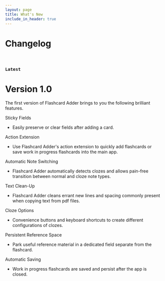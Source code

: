 ```yaml
---
layout: page
title: What's New
include_in_header: true
---
```


# Changelog
<br>

### `Latest`
# **Version 1.0**
The first version of Flashcard Adder brings to you the following brilliant features. 

Sticky Fields

* Easily preserve or clear fields after adding a card.

Action Extension

* Use Flashcard Adder's action extension to quickly add flashcards or save work in progress flashcards into the main app.

Automatic Note Switching

* Flashcard Adder automatically detects clozes and allows pain-free transition between normal and cloze note types.

Text Clean-Up

* Flashcard Adder cleans errant new lines and spacing commonly present when copying text from pdf files.

Cloze Options

* Convenience buttons and keyboard shortcuts to create different configurations of clozes.

Persistent Reference Space

* Park useful reference material in a dedicated field separate from the flashcard.

Automatic Saving

* Work in progress flashcards are saved and persist after the app is closed.